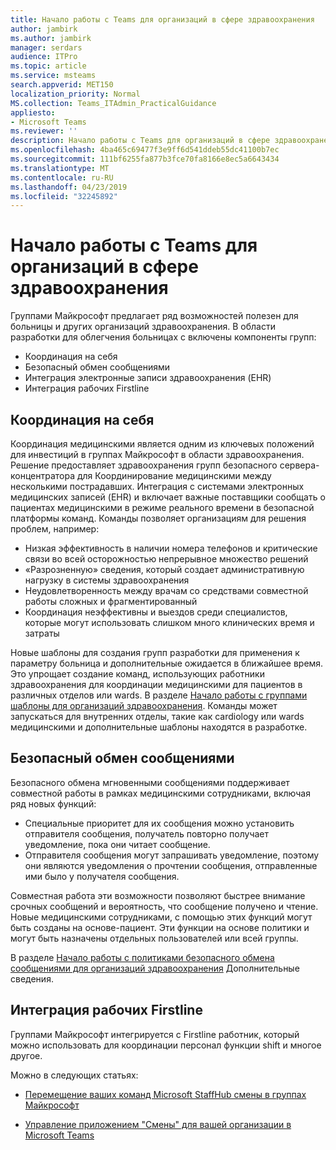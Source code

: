```yaml
---
title: Начало работы с Teams для организаций в сфере здравоохранения
author: jambirk
ms.author: jambirk
manager: serdars
audience: ITPro
ms.topic: article
ms.service: msteams
search.appverid: MET150
localization_priority: Normal
MS.collection: Teams_ITAdmin_PracticalGuidance
appliesto:
- Microsoft Teams
ms.reviewer: ''
description: Начало работы с Teams для организаций в сфере здравоохранения
ms.openlocfilehash: 4ba465c69477f3e9ff6d541ddeb55dc41100b7ec
ms.sourcegitcommit: 111bf6255fa877b3fce70fa8166e8ec5a6643434
ms.translationtype: MT
ms.contentlocale: ru-RU
ms.lasthandoff: 04/23/2019
ms.locfileid: "32245892"
---
```

# <a name="get-started-with-teams-for-healthcare-organizations"></a>Начало работы с Teams для организаций в сфере здравоохранения

Группами Майкрософт предлагает ряд возможностей полезен для больницы и других организаций здравоохранения. В области разработки для облегчения больницах с включены компоненты групп:

- Координация на себя
- Безопасный обмен сообщениями
- Интеграция электронные записи здравоохранения (EHR)
- Интеграция рабочих Firstline

## <a name="care-coordination"></a>Координация на себя

Координация медицинскими является одним из ключевых положений для инвестиций в группах Майкрософт в области здравоохранения. Решение предоставляет здравоохранения групп безопасного сервера-концентратора для Координирование медицинскими между несколькими пострадавших. Интеграция с системами электронных медицинских записей (EHR) и включает важные поставщики сообщать о пациентах медицинскими в режиме реального времени в безопасной платформы команд. Команды позволяет организациям для решения проблем, например:

- Низкая эффективность в наличии номера телефонов и критические связи во всей осторожностью непрерывное множество решений
- «Разрозненную» сведения, который создает административную нагрузку в системы здравоохранения
- Неудовлетворенность между врачам со средствами совместной работы сложных и фрагментированный
- Координация неэффективны и выездов среди специалистов, которые могут использовать слишком много клинических время и затраты

Новые шаблоны для создания групп разработки для применения к параметру больница и дополнительные ожидается в ближайшее время. Это упрощает создание команд, использующих работники здравоохранения для координации медицинскими для пациентов в различных отделов или wards. В разделе [Начало работы с группами шаблоны для организаций здравоохранения](healthcare-templates.md). Команды может запускаться для внутренних отделы, такие как cardiology или wards медицинскими и дополнительные шаблоны находятся в разработке.

## <a name="secure-messaging"></a>Безопасный обмен сообщениями

Безопасного обмена мгновенными сообщениями поддерживает совместной работы в рамках медицинскими сотрудниками, включая ряд новых функций:

- Специальные приоритет для их сообщения можно установить отправителя сообщения, получатель повторно получает уведомление, пока они читает сообщение.
- Отправителя сообщения могут запрашивать уведомление, поэтому они являются уведомления о прочтении сообщения, отправленные ими было у получателя сообщения.

Совместная работа эти возможности позволяют быстрее внимание срочных сообщений и вероятность, что сообщение получено и чтение. Новые медицинскими сотрудниками, с помощью этих функций могут быть созданы на основе-пациент. Эти функции на основе политики и могут быть назначены отдельных пользователей или всей группы.

В разделе [Начало работы с политиками безопасного обмена сообщениями для организаций здравоохранения](messaging-policies-hc.md) Дополнительные сведения.

## <a name="firstline-worker-integration"></a>Интеграция рабочих Firstline

Группами Майкрософт интегрируется с Firstline работник, который можно использовать для координации персонал функции shift и многое другое.

 Можно в следующих статьях:

- [Перемещение ваших команд Microsoft StaffHub смены в группах Майкрософт](../shifts/move-staffhub-teams-to-shifts-in-teams.md)

- [Управление приложением "Смены" для вашей организации в Microsoft Teams](../shifts/manage-the-shifts-app-for-your-organization-in-teams.md)
